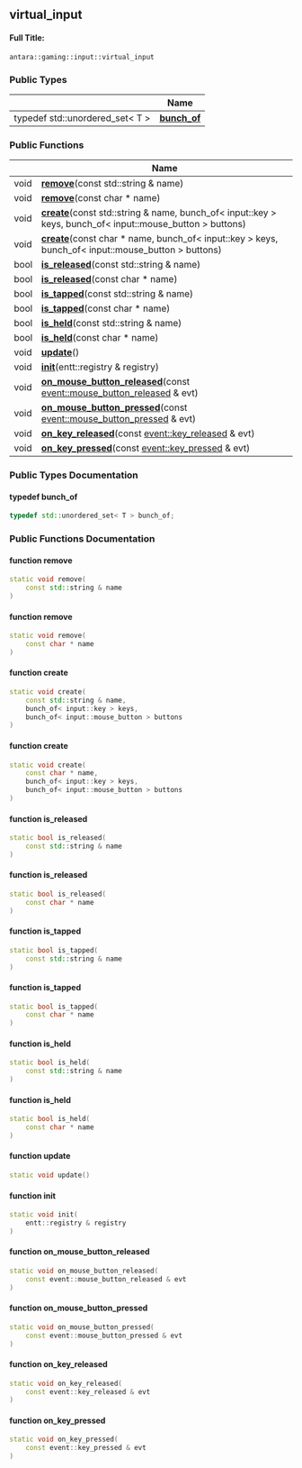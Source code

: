 

## virtual_input

#### Full Title:
```
antara::gaming::input::virtual_input
```













### Public Types

|                | Name           |
| -------------- | -------------- |
| typedef std::unordered_set< T > | **[bunch_of](Classes/classantara_1_1gaming_1_1input_1_1virtual__input.md#typedef-bunch_of)**  |


### Public Functions

|                | Name           |
| -------------- | -------------- |
| void | **[remove](Classes/classantara_1_1gaming_1_1input_1_1virtual__input.md#function-remove)**(const std::string & name)  |
| void | **[remove](Classes/classantara_1_1gaming_1_1input_1_1virtual__input.md#function-remove)**(const char * name)  |
| void | **[create](Classes/classantara_1_1gaming_1_1input_1_1virtual__input.md#function-create)**(const std::string & name, bunch_of< input::key > keys, bunch_of< input::mouse_button > buttons)  |
| void | **[create](Classes/classantara_1_1gaming_1_1input_1_1virtual__input.md#function-create)**(const char * name, bunch_of< input::key > keys, bunch_of< input::mouse_button > buttons)  |
| bool | **[is_released](Classes/classantara_1_1gaming_1_1input_1_1virtual__input.md#function-is_released)**(const std::string & name)  |
| bool | **[is_released](Classes/classantara_1_1gaming_1_1input_1_1virtual__input.md#function-is_released)**(const char * name)  |
| bool | **[is_tapped](Classes/classantara_1_1gaming_1_1input_1_1virtual__input.md#function-is_tapped)**(const std::string & name)  |
| bool | **[is_tapped](Classes/classantara_1_1gaming_1_1input_1_1virtual__input.md#function-is_tapped)**(const char * name)  |
| bool | **[is_held](Classes/classantara_1_1gaming_1_1input_1_1virtual__input.md#function-is_held)**(const std::string & name)  |
| bool | **[is_held](Classes/classantara_1_1gaming_1_1input_1_1virtual__input.md#function-is_held)**(const char * name)  |
| void | **[update](Classes/classantara_1_1gaming_1_1input_1_1virtual__input.md#function-update)**()  |
| void | **[init](Classes/classantara_1_1gaming_1_1input_1_1virtual__input.md#function-init)**(entt::registry & registry)  |
| void | **[on_mouse_button_released](Classes/classantara_1_1gaming_1_1input_1_1virtual__input.md#function-on_mouse_button_released)**(const [event::mouse_button_released](Classes/structantara_1_1gaming_1_1event_1_1mouse__button__released.md) & evt)  |
| void | **[on_mouse_button_pressed](Classes/classantara_1_1gaming_1_1input_1_1virtual__input.md#function-on_mouse_button_pressed)**(const [event::mouse_button_pressed](Classes/structantara_1_1gaming_1_1event_1_1mouse__button__pressed.md) & evt)  |
| void | **[on_key_released](Classes/classantara_1_1gaming_1_1input_1_1virtual__input.md#function-on_key_released)**(const [event::key_released](Classes/structantara_1_1gaming_1_1event_1_1key__released.md) & evt)  |
| void | **[on_key_pressed](Classes/classantara_1_1gaming_1_1input_1_1virtual__input.md#function-on_key_pressed)**(const [event::key_pressed](Classes/structantara_1_1gaming_1_1event_1_1key__pressed.md) & evt)  |











### Public Types Documentation

#### typedef bunch_of

```cpp
typedef std::unordered_set< T > bunch_of;
```






























### Public Functions Documentation

#### function remove

```cpp
static void remove(
    const std::string & name
)
```




























#### function remove

```cpp
static void remove(
    const char * name
)
```




























#### function create

```cpp
static void create(
    const std::string & name,
    bunch_of< input::key > keys,
    bunch_of< input::mouse_button > buttons
)
```




























#### function create

```cpp
static void create(
    const char * name,
    bunch_of< input::key > keys,
    bunch_of< input::mouse_button > buttons
)
```




























#### function is_released

```cpp
static bool is_released(
    const std::string & name
)
```




























#### function is_released

```cpp
static bool is_released(
    const char * name
)
```




























#### function is_tapped

```cpp
static bool is_tapped(
    const std::string & name
)
```




























#### function is_tapped

```cpp
static bool is_tapped(
    const char * name
)
```




























#### function is_held

```cpp
static bool is_held(
    const std::string & name
)
```




























#### function is_held

```cpp
static bool is_held(
    const char * name
)
```




























#### function update

```cpp
static void update()
```




























#### function init

```cpp
static void init(
    entt::registry & registry
)
```




























#### function on_mouse_button_released

```cpp
static void on_mouse_button_released(
    const event::mouse_button_released & evt
)
```




























#### function on_mouse_button_pressed

```cpp
static void on_mouse_button_pressed(
    const event::mouse_button_pressed & evt
)
```




























#### function on_key_released

```cpp
static void on_key_released(
    const event::key_released & evt
)
```




























#### function on_key_pressed

```cpp
static void on_key_pressed(
    const event::key_pressed & evt
)
```





































